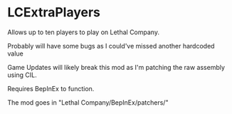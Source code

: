 # LCExtraPlayers

Allows up to ten players to play on Lethal Company.

Probably will have some bugs as I could've missed another hardcoded value


Game Updates will likely break this mod as I'm patching the raw assembly using CIL.


Requires BepInEx to function.

The mod goes in "Lethal Company/BepInEx/patchers/"
